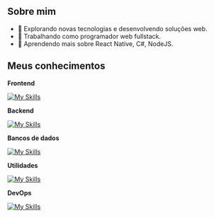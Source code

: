 ## Sobre mim

- 🤔 Explorando novas tecnologias e desenvolvendo soluções web.
- 💼 Trabalhando como programador web fullstack.
- 🌱 Aprendendo mais sobre React Native, C#, NodeJS.

## Meus conhecimentos

**Frontend**

[![My Skills](https://skillicons.dev/icons?i=html,css,sass,tailwind,bootstrap,js,ts,alpinejs,react,vite,npm)]()

**Backend**

[![My Skills](https://skillicons.dev/icons?i=php,laravel,nodejs,express,cs)](https://skillicons.dev)

**Bancos de dados**

[![My Skills](https://skillicons.dev/icons?i=postgres,mysql,sqlite)](https://skillicons.dev)

**Utilidades**

[![My Skills](https://skillicons.dev/icons?i=postman,vscode,sublime,figma)](https://skillicons.dev)

**DevOps**

[![My Skills](https://skillicons.dev/icons?i=git,linux,ubuntu,bash,windows)](https://skillicons.dev)
